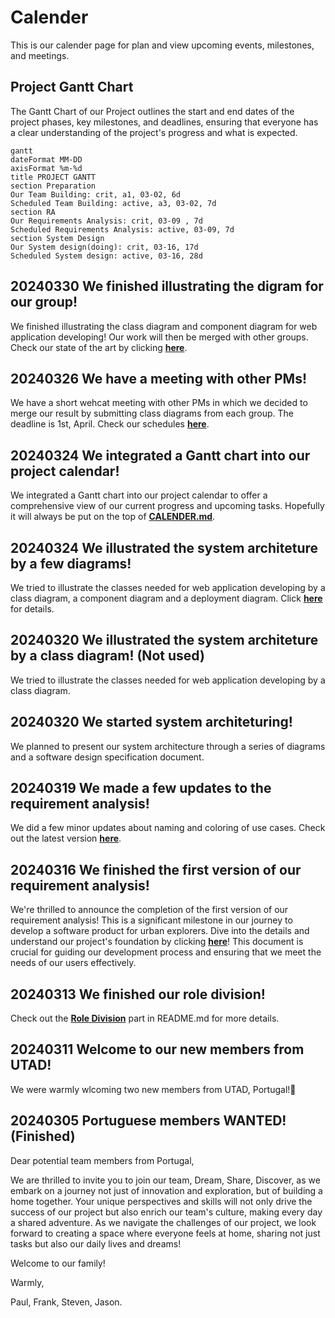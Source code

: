 # Calender

This is our calender page for plan and view upcoming events, milestones, and meetings.

## Project Gantt Chart

The Gantt Chart of our Project outlines the start and end dates of the project phases, key milestones, and deadlines, ensuring that everyone has a clear understanding of the project's progress and what is expected.

```mermaid
gantt
dateFormat MM-DD
axisFormat %m-%d
title PROJECT GANTT
section Preparation
Our Team Building: crit, a1, 03-02, 6d
Scheduled Team Building: active, a3, 03-02, 7d
section RA
Our Requirements Analysis: crit, 03-09 , 7d
Scheduled Requirements Analysis: active, 03-09, 7d
section System Design
Our System design(doing): crit, 03-16, 17d
Scheduled System design: active, 03-16, 28d
```

## 20240330 We finished illustrating the digram for our group!

We finished illustrating the class diagram and component diagram for web application developing! Our work will then be merged with other groups. Check our state of the art by clicking [**here**](./project/system-architecture/diagrams-v1.1/).

## 20240326 We have a meeting with other PMs!

We have a short wehcat meeting with other PMs in which we decided to merge our result by submitting class diagrams from each group. The deadline is 1st, April. Check our schedules [**here**](./CALENDER.md).

## 20240324 We integrated a Gantt chart into our project calendar! 

We integrated a Gantt chart into our project calendar to offer a comprehensive view of our current progress and upcoming tasks. Hopefully it will always be put on the top of [**CALENDER.md**](./CALENDER.md).

## 20240324 We illustrated the system architeture by a few diagrams!

We tried to illustrate the classes needed for web application developing by a class diagram, a component diagram and a deployment diagram. Click [**here**](./project/system-architecture/diagrams-v1.0/) for details.

## 20240320 We illustrated the system architeture by a class diagram! (Not used)

We tried to illustrate the classes needed for web application developing by a class diagram.

## 20240320 We started system architeturing!

We planned to present our system architecture through a series of diagrams and a software design specification document.

## 20240319 We made a few updates to the requirement analysis!

We did a few minor updates about naming and coloring of use cases. Check out the latest version [**here**](./project/requirement-analysis/Software%20Requirements%20Specification%20v1.3.md).

## 20240316 We finished the first version of our requirement analysis!

We're thrilled to announce the completion of the first version of our requirement analysis! This is a significant milestone in our journey to develop a software product for urban explorers. Dive into the details and understand our project's foundation by clicking [**here**](./project/requirement-analysis/Software%20Requirements%20Specification%20v1.2.md)! This document is crucial for guiding our development process and ensuring that we meet the needs of our users effectively.

## 20240313 We finished our role division!

Check out the [**Role Division**](./README.md#%EF%B8%8F-role-division) part in README.md for more details.

## 20240311 Welcome to our new members from UTAD!

We were warmly wlcoming two new members from UTAD, Portugal!🍇

## 20240305 Portuguese members WANTED! (Finished)

Dear potential team members from Portugal,

We are thrilled to invite you to join our team, Dream, Share, Discover, as we embark on a journey not just of innovation and exploration, but of building a home together. Your unique perspectives and skills will not only drive the success of our project but also enrich our team's culture, making every day a shared adventure. As we navigate the challenges of our project, we look forward to creating a space where everyone feels at home, sharing not just tasks but also our daily lives and dreams!

Welcome to our family!

Warmly,

Paul, Frank, Steven, Jason.